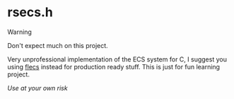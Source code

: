 # rsecs.h

> [!WARNING]
> Don't expect much on this project.

Very unprofessional implementation of the ECS system for C, 
I suggest you using [flecs](https://github.com/SanderMertens/flecs) instead for production ready stuff.
This is just for fun learning project.

_Use at your own risk_
